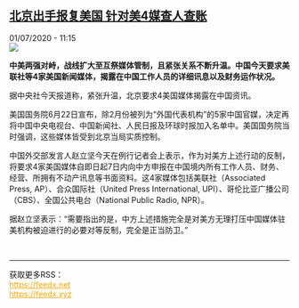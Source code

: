 <!--1593597319000-->
[北京出手报复美国 针对美4媒查人查账](http://www.rfi.fr//cn/%E4%B8%AD%E5%9B%BD/20200701-%E5%8C%97%E4%BA%AC%E5%87%BA%E6%89%8B%E6%8A%A5%E5%A4%8D%E7%BE%8E%E5%9B%BD-%E9%92%88%E5%AF%B9%E7%BE%8E4%E5%AA%92%E4%BD%93%E6%9F%A5%E4%BA%BA%E6%9F%A5%E8%B4%A6)
------

<div>01/07/2020 - 11:15</div><img src="https://s.rfi.fr/media/display/f9d15fc2-56a2-11ea-9a04-005056a98db9/w:310/p:16x9/2020-02-19T045653Z_882865339_RC2G3F9OJW6K_RTRMADP_3_CHINA-HEALTH-PARLIAMENT.JPG"><p><strong>中美两强对峙，战线扩大至互祭媒体管制，且紧张关系不断升温。中国今天要求美联社等4家美国新闻媒体，揭露在中国工作人员的详细讯息以及财务运作状况。</strong></p><div class="t-content__body u-clearfix"><div class="m-interstitial"></div><p>据中央社今天报道称，紧张升温，北京要求4美国媒体揭露在中国资讯。</p><p>美国国务院6月22日宣布，除2月份被列为“外国代表机构”的5家中国官媒，决定再将中国中央电视台、中国新闻社、人民日报及环球时报加入名单中。美国国务院当时强调，这些媒体皆受到北京当局实质控制。</p><p>中国外交部发言人赵立坚今天在例行记者会上表示，作为对美方上述行动的反制，将要求4家美国媒体自即日起7日内向中方申报在中国境内所有工作人员、财务、经营、所拥有不动产讯息等书面资料。这4家媒体包括美联社（Associated Press, AP）、合众国际社（United Press International, UPI）、哥伦比亚广播公司（CBS）、全国公共电台（National Public Radio, NPR）。</p><p>据赵立坚表示：“需要指出的是，中方上述措施完全是对美方无理打压中国媒体驻美机构被迫进行的必要对等反制，完全是正当防卫。”</p><div class="o-self-promo o-self-promo--nl o-self-promo--hidden" data-selfpromo-newsletter></div><div class="o-self-promo o-self-promo--app o-self-promo--hidden" data-selfpromo-app></div></div><br><hr><div>获取更多RSS：<br><a href="https://feedx.net" style="color:orange" target="_blank">https://feedx.net</a> <br><a href="https://feedx.xyz" style="color:orange" target="_blank">https://feedx.xyz</a><br></div>
